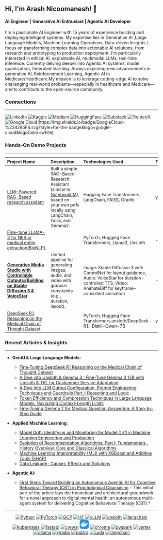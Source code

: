 ## **Hi, I'm Arash Nicoomanesh!** 👋
#### AI Engineer | Generative AI Enthusiast | Agentic AI Developer

I'm a passionate AI Engineer with 15 years of experience building and deploying intelligent systems. My expertise lies in Generative AI ,Large Language Models, Machine Learning Operations, Data-driven Insights.I focus on transforming complex data into actionable AI solutions, from research and prototyping to production deployment. I'm particularly interested in ethical AI, explainable AI, multimodal LLMs, real-time inference.
Currently delving deeper into Agentic AI systems, model quantization, federated learning. Always exploring new advancements in generative AI, Reinforcement Learning, Agentic AI in Medicare/Healthcare.My mission is to leverage cutting-edge AI to solve challenging real-world problems—especially in healthcare and Medicare—and to contribute to the open-source community.

### Connections
---

<div align="left">

[![LinkedIn](https://img.shields.io/badge/-LinkedIn-0A66C2?style=for-the-badge&logo=linkedin&logoColor=black&labelColor=000000)](https://linkedin.com/in/arashnicoomanesh)
[![Kaggle](https://img.shields.io/badge/-Kaggle-20BEFF?style=for-the-badge&logo=kaggle&logoColor=white)](https://kaggle.com/arashnic)
[![Medium](https://img.shields.io/badge/-Medium-000000?style=for-the-badge&logo=medium&logoColor=white&labelColor=000000)](https://medium.com/@anicomanesh)
[![HuggingFace](https://img.shields.io/badge/HuggingFace-FFD21E?style=for-the-badge&logo=huggingface&logoColor=black)](https://huggingface.co/Arnic)
[![Substack](https://img.shields.io/badge/Substack-FF6719?style=for-the-badge&logo=substack&logoColor=white)](https://anicomanesh.substack.com)
[![Twitter/X](https://img.shields.io/badge/-Twitter-FF0000?style=for-the-badge&logo=x&logoColor=white&labelColor=000000)](https://x.com/ANicoomanesh)
![Google Cloud(https://img.shields.io/badge/GoogleCloud-%234285F4.svg?style=for-the-badge&logo=google-cloud&logoColor=white)](https://www.cloudskillsboost.google/profile/badges)

</div>



### Hands‑On Demo Projects 
---
| Project Name                                      | Description                                                                                                                                           | Technologies Used             | Tutorials                                                        |
| :------------------------------------------------ | :---------------------------------------------------------------------------------------------------------------------------------------------------- | :------------------------------------------------------------------------------------ | :---------------- |
| [LLM-Powered RAG-Based research assistant](https://github.com/aragit/research-assistant-rag) | Built a simple RAG-Based Research Assistant (similar to [NotebookLM](https://notebooklm.google/)), based on your own pdfs locally using LangChain, Faiss, and Gemma2. | Hugging Face Transformers, LangChain, FAISS, Gradio                              |  yes         |
| [Fine-tune LLaMA-3 for NER or medical entity extraction(BioNLP).](https://github.com/YourUsername/llama2-sentiment-finetuning) |              | PyTorch, Hugging Face Transformers, Llama3, Unsloth  |   -     |
| **[Generative Media Studio with Controllable Outputs:(Building on Stable Diffusion 3 & VoiceStar ](https://github.com/YourUsername/predictive-maintenance-iot)** | Unified pipeline for generating images, audio, and video with granular constraints (e.g., duration, layout). | Image: Stable Diffusion 3 with ControlNet for layout guidance, Audio: VoiceStar for duration-controlled TTS, Video: AnimateDiff for keyframe-consistent animation             |   -    |
| [DeepSeek R1 Reasoning on the Medical Chain of Thought Dataset](https://github.com/YourUsername/deepseek-reasoning-finetuning) |              | PyTorch, Hugging Face Transformers,unsloth/DeepSeek-R1-Distill-Qwen-7B   |  yes      |                                                                                         



### Recent Articles & Insights 
---
* **GenAI & Large Language Models:**
   - [Fine-Tuning DeepSeek R1 Reasoning on the Medical Chain of Thought Dataset](https://medium.com/@anicomanesh/fine-tuning-deepseek-r1-reasoning-on-the-medical-chain-of-thought-dataset-922407121cc2) 
   - [A Dive into Unsloth & Gemma 3 : Fine-Tune Gemma 3 12B with Unsloth & TRL for Custommer Service Adaptation](https://medium.com/@anicomanesh/a-dive-into-unsloth-gemma-3-fine-tune-gemma-3-12b-with-unsloth-trl-for-custommer-service-53e93692d4d6) 
   - [A Dive Into LLM Output Configuration, Prompt Engineering Techniques and Guardrails Part I: Reasoning and Logic](https://medium.com/@anicomanesh/a-dive-into-advanced-prompt-engineering-techniques-for-llms-part-i-23c7b8459d51)
   - [Token Efficiency and Compression Techniques in Large Language Models: Navigating Context-Length Limits](https://medium.com/@anicomanesh/token-efficiency-and-compression-techniques-in-large-language-models-navigating-context-length-05a61283412b) 
   -  [Fine-Tuning Gemma 2 for Medical Question Answering: A Step-by-Step Guide](https://medium.com/@anicomanesh/fine-tuning-gemma-2-for-medical-question-answering-a-step-by-step-guide-1c6c4ec4c107) 
    
* **Applied Machine Learning:**
   - [Model Drift: Identifying and Monitoring for Model Drift in Machine Learning Engineering and Production](https://anicomanesh.substack.com/p/model-drift-identifying-and-monitoring) 
   - [Evolution of Recommendation Algorithms, Part I: Fundamentals , History Overview, Core and Classical Algorithms](https://medium.com/@anicomanesh/evolution-of-recommendation-algorithms-part-i-fundamentals-and-classical-recommendation-bb1c0bce78a9)
   - [Machine Learning Interpretability (MLI) with XGBoost and Additive Tools (SHAP)](https://medium.com/@anicomanesh/interpretable-machine-learning-iml-with-xgboost-and-additive-tools-42258fb1f14)  
   - [Data Leakage : Causes, Effects and Solutions](https://medium.com/@anicomanesh/data-leakage-causes-effects-and-solutions-6cc44a149e1c) 
* **Agentic AI:**
   - [First Steps Toward Building an Autonomous Agentic AI for Cognitive Behavioral Therapy (CBT) in Psychological Counseling](https://anicomanesh.substack.com/p/first-steps-toward-building-an-autonomous) - This initial part of the article lays the theoretical and architectural groundwork for a novel approach to digital mental health: an autonomous multi-agent system for delivering Cognitive Behavioral Therapy (CBT).*


---
<p align="center">
  <a href="https://www.python.org" target="_blank"><img src="https://skillicons.dev/icons?i=python" alt="Python" width="30" height="30"/></a>
  <a href="https://pytorch.org" target="_blank"><img src="https://skillicons.dev/icons?i=pytorch" alt="PyTorch" width="30" height="30"/></a>
  <a href="https://cloud.google.com/" target="_blank"><img src="https://skillicons.dev/icons?i=gcp" alt="GCP" width="30" height="30"/></a>
  <a href="https://huggingface.co/" target="_blank"><img src="https://huggingface.co/front/assets/huggingface_logo-noborder.svg" alt="HF" width="30" height="30"/></a>
  <a href="https://docs.vllm.ai/en/latest/" target="_blank"><img src="https://docs.vllm.ai/en/latest/assets/logos/vllm-logo-only-light.ico" alt="vLLM" width="30" height="30"/></a>
  <a href="https://unsloth.ai/" target="_blank"><img src="https://encrypted-tbn0.gstatic.com/images?q=tbn:ANd9GcSsVty8uZrxXePsaxjCCBA4efhzx0xeoUqJx0HfAgSc8_IViauTsDBbnxH52nIw7Lh8_pY&usqp=CAU" alt="unsloth" width="30" height="30"/></a>
   <a href="https://www.langchain.com/" target="_blank"><img src="https://registry.npmmirror.com/@lobehub/icons-static-png/latest/files/dark/langgraph.png" alt="langchain" width="30" height="30"/></a>
   <a href="https://kubernetes.io/" target="_blank"><img src="https://go-skill-icons.vercel.app/api/icons?i=kubernetes" alt="kubernates" width="30" height="30"/></a>
   <a href="https://fastapi.tiangolo.com/" target="_blank"><img src="https://go-skill-icons.vercel.app/api/icons?i=fastapi" alt="fastapi" width="30" height="30"/></a>
   <a href="https://www.crewai.com/" target="_blank"><img src="https://go-skill-icons.vercel.app/api/icons?i=crewai" alt="crewai" width="30" height="30"/></a>
   <a href="https://www.tensorflow.org" target="_blank"><img src="https://raw.githubusercontent.com/tandpfun/skill-icons/65dea6c4eaca7da319e552c09f4cf5a9a8dab2c8/icons/Docker.svg" alt="TensorFlow" width="30" height="30"/></a>
   <a href="https://www.trychroma.com/home" target="_blank"><img src="https://www.trychroma.com/img/favicon.ico" alt="chroma" width="30" height="30"/></a>
   <a href="https://spark.apache.org/docs/latest/api/python/index.html#:~:text=PySpark%20is%20the%20Python%20API,for%20interactively%20analyzing%20your%20data." target="_blank"><img src="https://go-skill-icons.vercel.app/api/icons?i=spark" alt="pyspark" width="30" height="30"/></a>
<a href="https://cloud.google.com/vertex-ai" target="_blank"><img src="https://encrypted-tbn0.gstatic.com/images?q=tbn:ANd9GcQQZcBHafKEBjKAC1OahL_qwuOY-hntXNKDaUAs0bKGv_maPrlQXs2Yy0vhY5xWRdhOK04&usqp=CAU" alt="vertex" width="30" height="30"/></a>
  <a href="https://ollama.com/" target="_blank"><img src="https://go-skill-icons.vercel.app/api/icons?i=ollama" alt="ollama" width="30" height="30"/></a>
   <a href="https://www.gradio.app/" target="_blank"><img src="https://go-skill-icons.vercel.app/api/icons?i=gradio" alt="gradio" width="30" height="30"/></a>
  <a href="https://pola.rs//" target="_blank"><img src="https://go-skill-icons.vercel.app/api/icons?i=polars" alt="polars" width="30" height="30"/></a>
  <a href="https://developer.nvidia.com/cuda-toolkit" target="_blank"><img src="https://go-skill-icons.vercel.app/api/icons?i=cuda" alt="cuda" width="30" height="30"/></a>
  <a href="https://www.langchain.com/" target="_blank"><img src="https://go-skill-icons.vercel.app/api/icons?i=langchain" alt="langchain" width="30" height="30"/></a>
</p>
